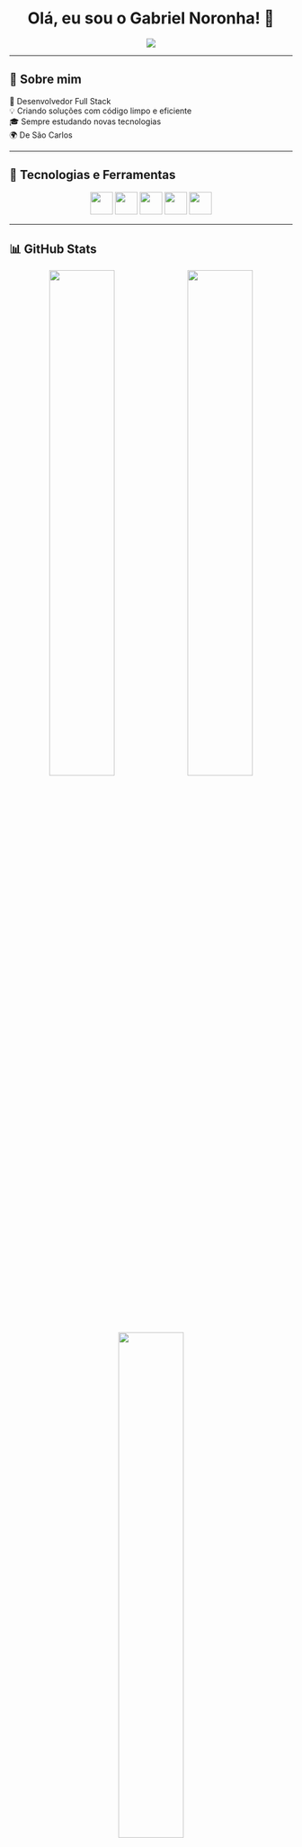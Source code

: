 <!-- README.md -->

<h1 align="center">Olá, eu sou o Gabriel Noronha! 👋</h1>

<p align="center">
  <img src="https://readme-typing-svg.herokuapp.com?color=00FFEF&size=25&center=true&vCenter=true&lines=Desenvolvedor+Fullstack;Apaixonado+por+tecnologia;Aprendendo+novas+skills!" />
</p>

---

## 🚀 Sobre mim

🎯 Desenvolvedor Full Stack <br>
💡 Criando soluções com código limpo e eficiente <br>
🎓 Sempre estudando novas tecnologias <br>
🌍 De São Carlos

---

## 🧰 Tecnologias e Ferramentas

<div align="center">
  <img src="https://cdn.jsdelivr.net/gh/devicons/devicon/icons/javascript/javascript-original.svg" height="40" />
  <img src="https://cdn.jsdelivr.net/gh/devicons/devicon/icons/java/java-original.svg" height="40" />
  <img src="https://cdn.jsdelivr.net/gh/devicons/devicon/icons/nodejs/nodejs-original.svg" height="40" />
  <img src="https://cdn.jsdelivr.net/gh/devicons/devicon/icons/python/python-original.svg" height="40" />
  <img src="https://cdn.jsdelivr.net/gh/devicons/devicon/icons/mysql/mysql-original.svg" height="40" />
</div>

---

## 📊 GitHub Stats

<div align="center">
  <img src="https://github-readme-stats.vercel.app/api?username=NoronhaGabriel&show_icons=true&theme=tokyonight&count_private=true&hide=issues" width="48%" />
  <img src="https://github-readme-streak-stats.herokuapp.com/?user=NoronhaGabriel&theme=tokyonight" width="48%" />
</div>

<br/>

<div align="center">
  <img src="https://github-readme-stats.vercel.app/api/top-langs/?username=NoronhaGabriel&layout=compact&theme=tokyonight" width="48%" />
</div>

---

## 📈 Atividades Recentes

<!-- Você pode usar GitHub Actions + um repositório com workflow para isso -->
<!-- Ou usar uma integração tipo https://github.com/Readme-Workflows/recent-activity -->

---

## 📫 Contato

- 💼 [LinkedIn]([https://linkedin.com/in/gabriel-noronha)
- ✉️ Email: [gabrielnoronha](gonzalesgabriel2016@gmail.com)


---

<p align="center">
  <img src="https://media.giphy.com/media/qgQUggAC3Pfv687qPC/giphy.gif" width="300" />
</p>

<p align="center">
  <i>“Código é poesia.”</i>
</p>
